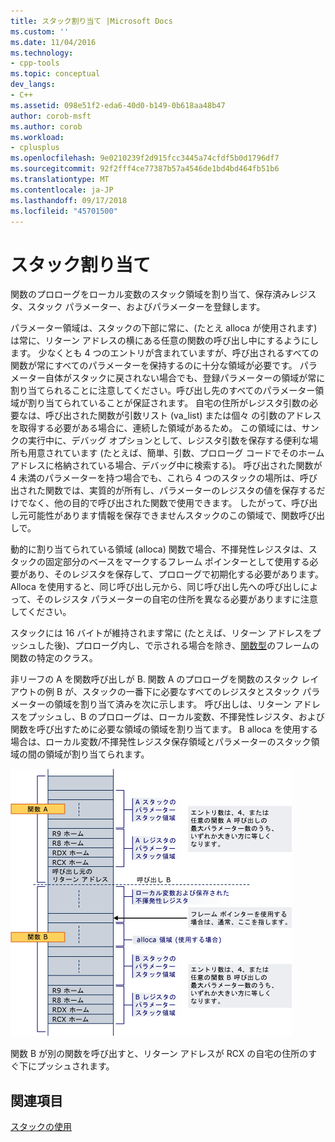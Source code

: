 ```yaml
---
title: スタック割り当て |Microsoft Docs
ms.custom: ''
ms.date: 11/04/2016
ms.technology:
- cpp-tools
ms.topic: conceptual
dev_langs:
- C++
ms.assetid: 098e51f2-eda6-40d0-b149-0b618aa48b47
author: corob-msft
ms.author: corob
ms.workload:
- cplusplus
ms.openlocfilehash: 9e0210239f2d915fcc3445a74cfdf5b0d1796df7
ms.sourcegitcommit: 92f2fff4ce77387b57a4546de1bd4bd464fb51b6
ms.translationtype: MT
ms.contentlocale: ja-JP
ms.lasthandoff: 09/17/2018
ms.locfileid: "45701500"
---
```

# <a name="stack-allocation"></a>スタック割り当て

関数のプロローグをローカル変数のスタック領域を割り当て、保存済みレジスタ、スタック パラメーター、およびパラメーターを登録します。

パラメーター領域は、スタックの下部に常に、(たとえ alloca が使用されます) は常に、リターン アドレスの横にある任意の関数の呼び出し中にするようにします。 少なくとも 4 つのエントリが含まれていますが、呼び出されるすべての関数が常にすべてのパラメーターを保持するのに十分な領域が必要です。 パラメーター自体がスタックに戻されない場合でも、登録パラメーターの領域が常に割り当てられることに注意してください。呼び出し先のすべてのパラメーター領域が割り当てられていることが保証されます。 自宅の住所がレジスタ引数の必要なは、呼び出された関数が引数リスト (va_list) または個々 の引数のアドレスを取得する必要がある場合に、連続した領域があるため。 この領域には、サンクの実行中に、デバッグ オプションとして、レジスタ引数を保存する便利な場所も用意されています (たとえば、簡単、引数、プロローグ コードでそのホーム アドレスに格納されている場合、デバッグ中に検索する)。 呼び出された関数が 4 未満のパラメーターを持つ場合でも、これら 4 つのスタックの場所は、呼び出された関数では、実質的が所有し、パラメーターのレジスタの値を保存するだけでなく、他の目的で呼び出された関数で使用できます。  したがって、呼び出し元可能性があります情報を保存できませんスタックのこの領域で、関数呼び出しで。

動的に割り当てられている領域 (alloca) 関数で場合、不揮発性レジスタは、スタックの固定部分のベースをマークするフレーム ポインターとして使用する必要があり、そのレジスタを保存して、プロローグで初期化する必要があります。 Alloca を使用すると、同じ呼び出し元から、同じ呼び出し先への呼び出しによって、そのレジスタ パラメーターの自宅の住所を異なる必要がありますに注意してください。

スタックには 16 バイトが維持されます常に (たとえば、リターン アドレスをプッシュした後)、プロローグ内し、で示される場合を除き、[関数型](../build/function-types.md)のフレームの関数の特定のクラス。

非リーフの A を関数呼び出しが B. 関数 A のプロローグを関数のスタック レイアウトの例 B が、スタックの一番下に必要なすべてのレジスタとスタック パラメーターの領域を割り当て済みを次に示します。 呼び出しは、リターン アドレスをプッシュし、B のプロローグは、ローカル変数、不揮発性レジスタ、および関数を呼び出すために必要な領域の領域を割り当てます。 B alloca を使用する場合は、ローカル変数/不揮発性レジスタ保存領域とパラメーターのスタック領域の間の領域が割り当てられます。

![AMD 変換例](../build/media/vcamd_conv_ex_5.png "AMD 変換例")

関数 B が別の関数を呼び出すと、リターン アドレスが RCX の自宅の住所のすぐ下にプッシュされます。

## <a name="see-also"></a>関連項目

[スタックの使用](../build/stack-usage.md)